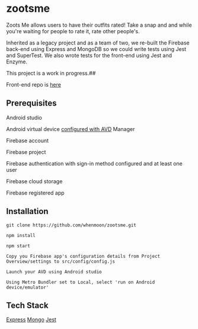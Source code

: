 # zootsme

Zoots Me allows users to have their outfits rated! Take a snap and and while you're waiting for people to rate it, rate other people's.

Inherited as a legacy project and as a team of two, we re-built the Firebase back-end using Express and MongoDB so we could write tests using Jest and SuperTest. We also wrote tests for the front-end using Jest and Enzyme.

This project is a work in progress.##

Front-end repo is [here](https://github.com/whenmoon/zootsme)


## Prerequisites

Android studio

Android virtual device [configured with AVD](https://developer.android.com/studio/run/managing-avds) Manager

Firebase account

Firebase project 

Firebase authentication with sign-in method configured and at least one user

Firebase cloud storage

Firebase registered app



## Installation

```
git clone https://github.com/whenmoon/zootsme.git

npm install

npm start

Copy you Firebase app's configuration details from Project Overview/settings to src/config/config.js

Launch your AVD using Android studio

Using Metro Bundler set to Local, select 'run on Android device/emulator'
```

## Tech Stack

[Express](https://expressjs.com/)
[Mongo](https://www.mongodb.com/)
[Jest](https://jestjs.io/)
